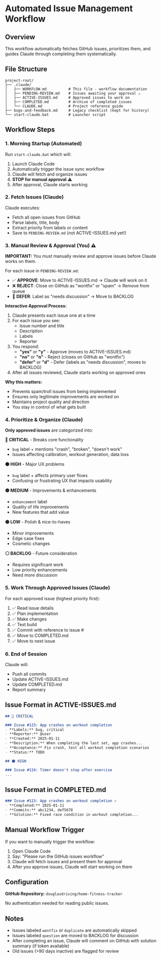 # Automated Issue Management Workflow

## Overview

This workflow automatically fetches GitHub issues, prioritizes them, and guides Claude through completing them systematically.

## File Structure

```
project-root/
├── .claude/
│   ├── WORKFLOW.md          # This file - workflow documentation
│   ├── PENDING-REVIEW.md    # Issues awaiting your approval ⚠️
│   ├── ACTIVE-ISSUES.md     # Approved issues to work on
│   ├── COMPLETED.md         # Archive of completed issues
│   └── CLAUDE.md            # Project reference guide
├── bugs-and-feedback.md     # Legacy checklist (kept for history)
└── start-claude.bat         # Launcher script
```

## Workflow Steps

### 1. Morning Startup (Automated)

Run `start-claude.bat` which will:
1. Launch Claude Code
2. Automatically trigger the issue sync workflow
3. Claude will fetch and organize issues
4. **STOP for manual approval** ⚠️
5. After approval, Claude starts working

### 2. Fetch Issues (Claude)

Claude executes:
- Fetch all open issues from GitHub
- Parse labels, title, body
- Extract priority from labels or content
- Save to `PENDING-REVIEW.md` (not ACTIVE-ISSUES.md yet!)

### 3. Manual Review & Approval (You) ⚠️

**IMPORTANT:** You must manually review and approve issues before Claude works on them.

For each issue in `PENDING-REVIEW.md`:
- ✅ **APPROVE**: Move to ACTIVE-ISSUES.md → Claude will work on it
- ❌ **REJECT**: Close on GitHub as "wontfix" or "spam" → Remove from queue
- 🤔 **DEFER**: Label as "needs discussion" → Move to BACKLOG

**Interactive Approval Process:**
1. Claude presents each issue one at a time
2. For each issue you see:
   - Issue number and title
   - Description
   - Labels
   - Reporter
3. You respond:
   - **"yes"** or **"y"** - Approve (moves to ACTIVE-ISSUES.md)
   - **"no"** or **"n"** - Reject (closes on GitHub as "wontfix")
   - **"defer"** or **"d"** - Defer (labels as "needs discussion", moves to BACKLOG)
4. After all issues reviewed, Claude starts working on approved ones

**Why this matters:**
- Prevents spam/troll issues from being implemented
- Ensures only legitimate improvements are worked on
- Maintains project quality and direction
- You stay in control of what gets built

### 4. Prioritize & Organize (Claude)

**Only approved issues** are categorized into:

**🔴 CRITICAL** - Breaks core functionality
- `bug` label + mentions "crash", "broken", "doesn't work"
- Issues affecting calibration, workout generation, data loss

**🟠 HIGH** - Major UX problems
- `bug` label + affects primary user flows
- Confusing or frustrating UX that impacts usability

**🟡 MEDIUM** - Improvements & enhancements
- `enhancement` label
- Quality of life improvements
- New features that add value

**🟢 LOW** - Polish & nice-to-haves
- Minor improvements
- Edge case fixes
- Cosmetic changes

**⚪ BACKLOG** - Future consideration
- Requires significant work
- Low priority enhancements
- Need more discussion

### 5. Work Through Approved Issues (Claude)

For each approved issue (highest priority first):
1. ✅ Read issue details
2. ✅ Plan implementation
3. ✅ Make changes
4. ✅ Test build
5. ✅ Commit with reference to issue #
6. ✅ Move to COMPLETED.md
7. ✅ Move to next issue

### 6. End of Session

Claude will:
- Push all commits
- Update ACTIVE-ISSUES.md
- Update COMPLETED.md
- Report summary

## Issue Format in ACTIVE-ISSUES.md

```markdown
## 🔴 CRITICAL

### Issue #123: App crashes on workout completion
- **Labels:** bug, critical
- **Reporter:** @user
- **Created:** 2025-01-11
- **Description:** When completing the last set, app crashes...
- **Acceptance:** Fix crash, test all workout completion scenarios
- **Status:** TODO

## 🟠 HIGH

### Issue #124: Timer doesn't stop after exercise
...
```

## Issue Format in COMPLETED.md

```markdown
### Issue #123: App crashes on workout completion ✓
- **Completed:** 2025-01-11
- **Commits:** abc1234, def5678
- **Solution:** Fixed race condition in workout completion...
```

## Manual Workflow Trigger

If you want to manually trigger the workflow:

1. Open Claude Code
2. Say: "Please run the GitHub issues workflow"
3. Claude will fetch issues and present them for approval
4. After you approve issues, Claude will start working on them

## Configuration

**GitHub Repository:** `douglasdriving/home-fitness-tracker`

No authentication needed for reading public issues.

## Notes

- Issues labeled `wontfix` or `duplicate` are automatically skipped
- Issues labeled `question` are moved to BACKLOG for discussion
- After completing an issue, Claude will comment on GitHub with solution summary (if token available)
- Old issues (>90 days inactive) are flagged for review
